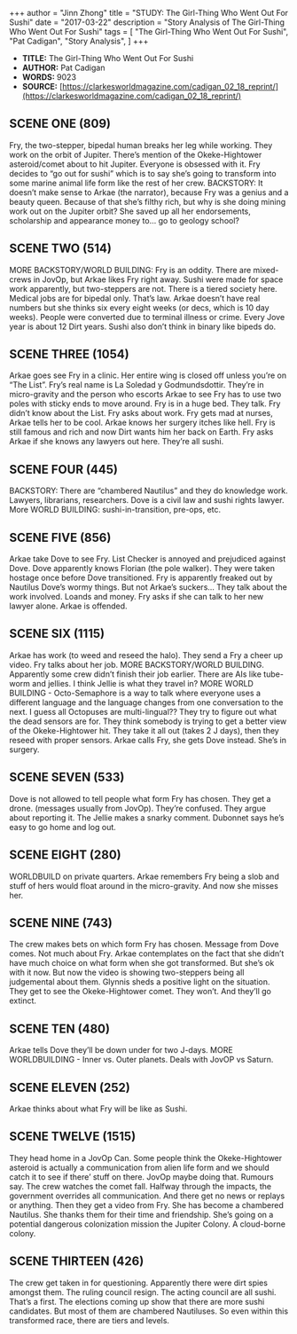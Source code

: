 +++
author = "Jinn Zhong"
title = "STUDY: The Girl-Thing Who Went Out For Sushi"
date = "2017-03-22"
description = "Story Analysis of The Girl-Thing Who Went Out For Sushi"
tags = [
    "The Girl-Thing Who Went Out For Sushi",
    "Pat Cadigan",
    "Story Analysis",
]
+++

* **TITLE:** The Girl-Thing Who Went Out For Sushi
* **AUTHOR:** Pat Cadigan
* **WORDS:** 9023
* **SOURCE:** [https://clarkesworldmagazine.com/cadigan_02_18_reprint/](https://clarkesworldmagazine.com/cadigan_02_18_reprint/)

## SCENE ONE (809)
Fry, the two-stepper, bipedal human breaks her leg while working. They work on the orbit of Jupiter. There’s mention of the Okeke-Hightower asteroid/comet about to hit Jupiter. Everyone is obsessed with it. Fry decides to “go out for sushi” which is to say she’s going to transform into some marine animal life form like the rest of her crew. BACKSTORY: It doesn’t make sense to Arkae (the narrator), because Fry was a genius and a beauty queen. Because of that she’s filthy rich, but why is she doing mining work out on the Jupiter orbit? She saved up all her endorsements, scholarship and appearance money to… go to geology school?

## SCENE TWO (514)
MORE BACKSTORY/WORLD BUILDING: Fry is an oddity. There are mixed-crews in JovOp, but Arkae likes Fry right away. Sushi were made for space work apparently, but two-steppers are not. There is a tiered society here. Medical jobs are for bipedal only. That’s law. Arkae doesn’t have real numbers but she thinks six every eight weeks (or decs, which is 10 day weeks). People were converted due to terminal illness or crime. Every Jove year is about 12 Dirt years. Sushi also don’t think in binary like bipeds do.

## SCENE THREE (1054)
Arkae goes see Fry in a clinic. Her entire wing is closed off unless you’re on “The List”. Fry’s real name is La Soledad y Godmundsdottir. They’re in micro-gravity and the person who escorts Arkae to see Fry has to use two poles with sticky ends to move around. Fry is in a huge bed. They talk. Fry didn’t know about the List. Fry asks about work. Fry gets mad at nurses, Arkae tells her to be cool. Arkae knows her surgery itches like hell. Fry is still famous and rich and now Dirt wants him her back on Earth. Fry asks Arkae if she knows any lawyers out here. They’re all sushi.

## SCENE FOUR (445)
BACKSTORY: There are “chambered Nautilus” and they do knowledge work. Lawyers, librarians, researchers. Dove is a civil law and sushi rights lawyer. More WORLD BUILDING: sushi-in-transition, pre-ops, etc.

## SCENE FIVE (856)
Arkae take Dove to see Fry. List Checker is annoyed and prejudiced against Dove. Dove apparently knows Florian (the pole walker). They were taken hostage once before Dove transitioned. Fry is apparently freaked out by Nautilus Dove’s wormy things. But not Arkae’s suckers… They talk about the work involved. Loands and money. Fry asks if she can talk to her new lawyer alone. Arkae is offended. 

## SCENE SIX (1115)
Arkae has work (to weed and reseed the halo). They send a Fry a cheer up video. Fry talks about her job. MORE BACKSTORY/WORLD BUILDING. Apparently some crew didn’t finish their job earlier. There are AIs like tube-worm  and jellies. I think Jellie is what they travel in? MORE WORLD BUILDING - Octo-Semaphore is a way to talk where everyone uses a different language and the language changes from one conversation to the next. I guess all Octopuses are multi-lingual?? They try to figure out what the dead sensors are for. They think somebody is trying to get a better view of the Okeke-Hightower hit. They take it all out (takes 2 J days), then they reseed with proper sensors. Arkae calls Fry, she gets Dove instead. She’s in surgery.

## SCENE SEVEN (533)
Dove is not allowed to tell people what form Fry has chosen. They get a drone. (messages usually from JovOp). They’re confused.  They argue about reporting it. The Jellie makes a snarky comment. Dubonnet says he’s easy to go home and log out.

## SCENE EIGHT (280)
WORLDBUILD on private quarters. Arkae remembers Fry being a slob and stuff of hers would float around in the micro-gravity. And now she misses her.

## SCENE NINE (743)
The crew makes bets on which form Fry has chosen. Message from Dove comes. Not much about Fry. Arkae contemplates on the fact that she didn’t have much choice on what form when she got transformed. But she’s ok with it now. But now the video is showing two-steppers being all judgemental about them. Glynnis sheds a positive light on the situation. They get to see the Okeke-Hightower comet. They won’t. And they’ll go extinct.

## SCENE TEN (480)
Arkae tells Dove they’ll be down under for two J-days. MORE WORLDBUILDING - Inner vs. Outer planets. Deals with JovOP vs Saturn.

## SCENE ELEVEN (252)
Arkae thinks about what Fry will be like as Sushi. 

## SCENE TWELVE (1515)
They head home in a JovOp Can. Some people think the Okeke-Hightower asteroid is actually a communication from alien life form and we should catch it to see if there’ stuff on there. JovOp maybe doing that. Rumours say. The crew watches the comet fall. Halfway through the impacts, the government overrides all communication. And there get no news or replays or anything. Then they get a video from Fry. She has become a chambered Nautilus.  She thanks them for their time and friendship. She’s going on a potential dangerous colonization mission the Jupiter Colony. A cloud-borne colony.

## SCENE THIRTEEN (426)
The crew get taken in for questioning. Apparently there were dirt spies amongst them. The ruling council resign. The acting council are all sushi. That’s a first. The elections coming up show that there are more sushi candidates. But most of them are chambered Nautiluses. So even within this transformed race, there are tiers and levels.

